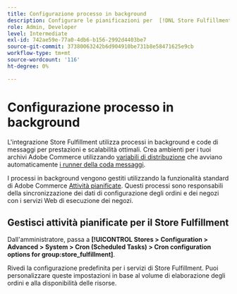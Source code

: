```yaml
---
title: Configurazione processo in background
description: Configurare le pianificazioni per  [!DNL Store Fulfillment] processi in background utilizzati nella sincronizzazione dei dati con i servizi di evasione.
role: Admin, Developer
level: Intermediate
exl-id: 742ae59e-77a0-4db6-b156-2992d4403be7
source-git-commit: 37380063242b6d904910be731b8e58471625e9cb
workflow-type: tm+mt
source-wordcount: '116'
ht-degree: 0%

---
```



# Configurazione processo in background

L&#39;integrazione Store Fulfillment utilizza processi in background e code di messaggi per prestazioni e scalabilità ottimali. Crea ambienti per i tuoi archivi Adobe Commerce utilizzando [variabili di distribuzione](https://experienceleague.adobe.com/en/docs/commerce-cloud-service/user-guide/configure/env/stage/variables-deploy#cron_consumers_runner) che avviano automaticamente [i runner della coda messaggi](https://experienceleague.adobe.com/en/docs/commerce-operations/configuration-guide/message-queues/message-queue-framework).

I processi in background vengono gestiti utilizzando la funzionalità standard di Adobe Commerce [Attività pianificate](https://experienceleague.adobe.com/en/docs/commerce-admin/systems/tools/cron). Questi processi sono responsabili della sincronizzazione dei dati di configurazione degli ordini e dei negozi con i servizi Web di esecuzione dei negozi.

## Gestisci attività pianificate per il Store Fulfillment

Dall&#39;amministratore, passa a **[!UICONTROL Stores > Configuration > Advanced > System > Cron (Scheduled Tasks) > Cron configuration options for group:store_fulfillment]**.

Rivedi la configurazione predefinita per i servizi di Store Fulfillment. Puoi personalizzare queste impostazioni in base al volume di elaborazione degli ordini e alla disponibilità delle risorse.
